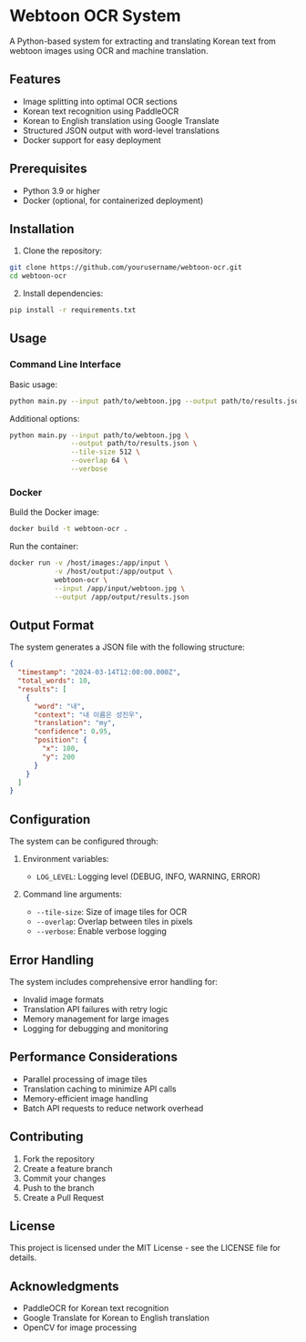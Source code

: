 # Webtoon OCR System

A Python-based system for extracting and translating Korean text from webtoon images using OCR and machine translation.

## Features

- Image splitting into optimal OCR sections
- Korean text recognition using PaddleOCR
- Korean to English translation using Google Translate
- Structured JSON output with word-level translations
- Docker support for easy deployment

## Prerequisites

- Python 3.9 or higher
- Docker (optional, for containerized deployment)

## Installation

1. Clone the repository:
```bash
git clone https://github.com/yourusername/webtoon-ocr.git
cd webtoon-ocr
```

2. Install dependencies:
```bash
pip install -r requirements.txt
```

## Usage

### Command Line Interface

Basic usage:
```bash
python main.py --input path/to/webtoon.jpg --output path/to/results.json
```

Additional options:
```bash
python main.py --input path/to/webtoon.jpg \
               --output path/to/results.json \
               --tile-size 512 \
               --overlap 64 \
               --verbose
```

### Docker

Build the Docker image:
```bash
docker build -t webtoon-ocr .
```

Run the container:
```bash
docker run -v /host/images:/app/input \
           -v /host/output:/app/output \
           webtoon-ocr \
           --input /app/input/webtoon.jpg \
           --output /app/output/results.json
```

## Output Format

The system generates a JSON file with the following structure:

```json
{
  "timestamp": "2024-03-14T12:00:00.000Z",
  "total_words": 10,
  "results": [
    {
      "word": "내",
      "context": "내 이름은 성진우",
      "translation": "my",
      "confidence": 0.95,
      "position": {
        "x": 100,
        "y": 200
      }
    }
  ]
}
```

## Configuration

The system can be configured through:

1. Environment variables:
   - `LOG_LEVEL`: Logging level (DEBUG, INFO, WARNING, ERROR)

2. Command line arguments:
   - `--tile-size`: Size of image tiles for OCR
   - `--overlap`: Overlap between tiles in pixels
   - `--verbose`: Enable verbose logging

## Error Handling

The system includes comprehensive error handling for:
- Invalid image formats
- Translation API failures with retry logic
- Memory management for large images
- Logging for debugging and monitoring

## Performance Considerations

- Parallel processing of image tiles
- Translation caching to minimize API calls
- Memory-efficient image handling
- Batch API requests to reduce network overhead

## Contributing

1. Fork the repository
2. Create a feature branch
3. Commit your changes
4. Push to the branch
5. Create a Pull Request

## License

This project is licensed under the MIT License - see the LICENSE file for details.

## Acknowledgments

- PaddleOCR for Korean text recognition
- Google Translate for Korean to English translation
- OpenCV for image processing 